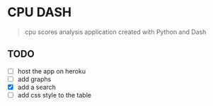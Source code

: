 # CPU DASH
> cpu scores  analysis application created with Python and Dash

## TODO
- [ ] host the app on heroku
- [ ] add graphs
- [X] add a search
- [ ] add css  style to the table
